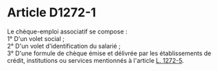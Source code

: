 # Article D1272-1

 

  
Le chèque-emploi associatif se compose :   
1° D'un volet social ;   
2° D'un volet d'identification du salarié ;   
3° D'une formule de chèque émise et délivrée par les établissements de crédit, institutions ou services mentionnés à l'article [L. 1272-5][1].

 [1]: /affichCodeArticle.do?cidTexte=LEGITEXT000006072050&idArticle=LEGIARTI000006901412&dateTexte=&categorieLien=cid